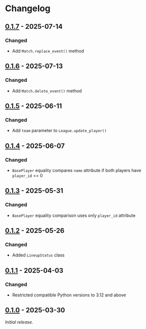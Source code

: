 # Changelog

## [0.1.7] - 2025-07-14

### Changed

- Add `Match.replace_event()` method

## [0.1.6] - 2025-07-13

### Changed

- Add `Match.delete_event()` method

## [0.1.5] - 2025-06-11

### Changed

- Add `team` parameter to `League.update_player()`

## [0.1.4] - 2025-06-07

### Changed

- `BasePlayer` equality compares `name` attribute if both players have `player_id` == 0

## [0.1.3] - 2025-05-31

### Changed

- `BasePlayer` equality comparison uses only `player_id` attribute

## [0.1.2] - 2025-05-26

### Changed

- Added `LineupStatus` class

## [0.1.1] - 2025-04-03

### Changed

- Restricted compatible Python versions to 3.12 and above

## [0.1.0] - 2025-03-30

_Initial release._

[0.1.7]: https://github.com/fourtreestech/ilc-models/releases/tag/v0.1.7

[0.1.6]: https://github.com/fourtreestech/ilc-models/releases/tag/v0.1.6

[0.1.5]: https://github.com/fourtreestech/ilc-models/releases/tag/v0.1.5

[0.1.4]: https://github.com/fourtreestech/ilc-models/releases/tag/v0.1.4

[0.1.3]: https://github.com/fourtreestech/ilc-models/releases/tag/v0.1.3

[0.1.2]: https://github.com/fourtreestech/ilc-models/releases/tag/v0.1.2

[0.1.1]: https://github.com/fourtreestech/ilc-models/releases/tag/v0.1.1

[0.1.0]: https://github.com/fourtreestech/ilc-models/releases/tag/v0.1.0
